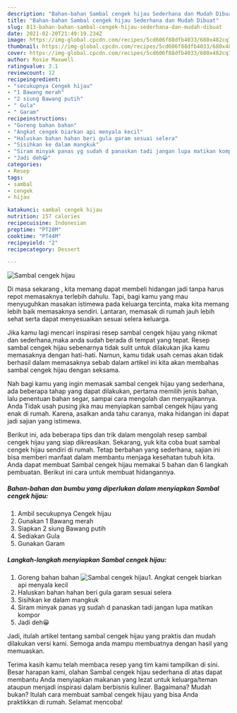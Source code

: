 ```yaml
---
description: "Bahan-bahan Sambal cengek hijau Sederhana dan Mudah Dibuat"
title: "Bahan-bahan Sambal cengek hijau Sederhana dan Mudah Dibuat"
slug: 813-bahan-bahan-sambal-cengek-hijau-sederhana-dan-mudah-dibuat
date: 2021-02-20T21:49:19.234Z
image: https://img-global.cpcdn.com/recipes/5cd606f88dfb4033/680x482cq70/sambal-cengek-hijau-foto-resep-utama.jpg
thumbnail: https://img-global.cpcdn.com/recipes/5cd606f88dfb4033/680x482cq70/sambal-cengek-hijau-foto-resep-utama.jpg
cover: https://img-global.cpcdn.com/recipes/5cd606f88dfb4033/680x482cq70/sambal-cengek-hijau-foto-resep-utama.jpg
author: Rosie Maxwell
ratingvalue: 3.1
reviewcount: 12
recipeingredient:
- "secukupnya Cengek hijau"
- "1 Bawang merah"
- "2 siung Bawang putih"
- " Gula"
- " Garam"
recipeinstructions:
- "Goreng bahan bahan"
- "Angkat cengek biarkan api menyala kecil"
- "Haluskan bahan hahan beri gula garam sesuai selera"
- "Sisihkan ke dalam mangkuk"
- "Siram minyak panas yg sudah d panaskan tadi jangan lupa matikan kompor"
- "Jadi deh😀"
categories:
- Resep
tags:
- sambal
- cengek
- hijau

katakunci: sambal cengek hijau 
nutrition: 157 calories
recipecuisine: Indonesian
preptime: "PT28M"
cooktime: "PT44M"
recipeyield: "2"
recipecategory: Dessert

---
```



![Sambal cengek hijau](https://img-global.cpcdn.com/recipes/5cd606f88dfb4033/680x482cq70/sambal-cengek-hijau-foto-resep-utama.jpg)

Di masa  sekarang , kita memang dapat membeli hidangan jadi tanpa harus repot memasaknya terlebih dahulu. Tapi, bagi kamu yang mau menyuguhkan masakan istimewa pada keluarga tercinta, maka kita memang lebih baik memasaknya sendiri. Lantaran, memasak di rumah jauh lebih sehat serta dapat menyesuaikan sesuai selera keluarga.

Jika kamu lagi mencari inspirasi resep sambal cengek hijau yang nikmat dan sederhana,maka anda sudah berada di tempat yang tepat. Resep sambal cengek hijau  sebenarnya tidak sulit untuk dilakukan jika kamu memasaknya dengan hati-hati. Namun, kamu tidak usah cemas akan tidak berhasil dalam memasaknya 
sebab dalam artikel ini kita akan membahas sambal cengek hijau dengan seksama.  



Nah bagi kamu yang ingin memasak sambal cengek hijau yang sederhana, ada beberapa tahap yang dapat dilakukan, pertama memilih jenis bahan, lalu penentuan bahan segar, sampai cara mengolah dan menyajikannya. Anda Tidak usah pusing jika mau menyiapkan sambal cengek hijau yang enak di rumah. Karena, asalkan anda  tahu caranya, maka hidangan ini dapat jadi sajian yang istimewa.

Berikut ini, ada beberapa tips dan trik dalam mengolah resep sambal cengek hijau yang siap dikreasikan. Sekarang, yuk kita coba buat sambal cengek hijau sendiri di rumah. Tetap berbahan yang sederhana, sajian ini bisa memberi manfaat dalam membantu menjaga kesehatan tubuh kita. Anda dapat membuat Sambal cengek hijau memakai 5 bahan dan 6 langkah pembuatan. Berikut ini cara untuk membuat hidangannya.

<!--inarticleads1-->

##### Bahan-bahan dan bumbu yang diperlukan dalam menyiapkan Sambal cengek hijau:

1. Ambil secukupnya Cengek hijau
1. Gunakan 1 Bawang merah
1. Siapkan 2 siung Bawang putih
1. Sediakan  Gula
1. Gunakan  Garam




<!--inarticleads2-->

##### Langkah-langkah menyiapkan Sambal cengek hijau:

1. Goreng bahan bahan
<img src="https://img-global.cpcdn.com/steps/5c5e4a3c6c68f354/160x128cq70/sambal-cengek-hijau-langkah-memasak-1-foto.jpg" alt="Sambal cengek hijau">1. Angkat cengek biarkan api menyala kecil
1. Haluskan bahan hahan beri gula garam sesuai selera
1. Sisihkan ke dalam mangkuk
1. Siram minyak panas yg sudah d panaskan tadi jangan lupa matikan kompor
1. Jadi deh😀




Jadi, itulah artikel tentang  sambal cengek hijau  yang praktis dan mudah dilakukan versi kami. Semoga anda mampu membuatnya dengan hasil yang memuaskan. 

Terima kasih kamu telah membaca resep yang tim kami tampilkan di sini. Besar harapan kami, olahan  Sambal cengek hijau sederhana di atas dapat membantu Anda menyiapkan makanan yang lezat untuk keluarga/teman ataupun menjadi inspirasi dalam berbisnis kuliner. Bagaimana? Mudah bukan? Itulah cara membuat sambal cengek hijau yang bisa Anda praktikkan di rumah. Selamat mencoba!

